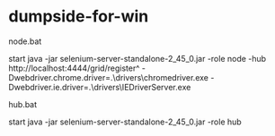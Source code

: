 # dumpside-for-win


node.bat

start java -jar selenium-server-standalone-2_45_0.jar -role node -hub http://localhost:4444/grid/register^
 -Dwebdriver.chrome.driver=.\drivers\chromedriver.exe -Dwebdriver.ie.driver=.\drivers\IEDriverServer.exe
 
hub.bat

start java -jar selenium-server-standalone-2_45_0.jar -role hub

